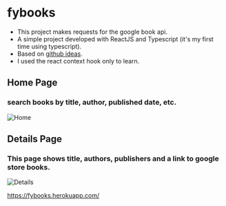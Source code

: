 # fybooks
- This project makes requests for the google book api.
- A simple project developed with ReactJS and Typescript (it's my first time using typescript).
- Based on [github ideas](https://github.com/florinpop17/app-ideas).
- I used the react context hook only to learn.

## Home Page
### search books by title, author, published date, etc.
![Home](https://i.ibb.co/6bvDtgy/Screenshot-6.png)

## Details Page
### This page shows title, authors, publishers and a link to google store books.
![Details](https://i.ibb.co/7gP1k8f/Screenshot-7.png)

https://fybooks.herokuapp.com/
